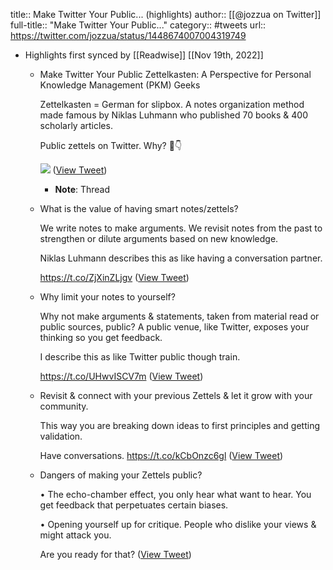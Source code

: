 title:: Make Twitter Your Public... (highlights)
author:: [[@jozzua on Twitter]]
full-title:: "Make Twitter Your Public..."
category:: #tweets
url:: https://twitter.com/jozzua/status/1448674007004319749

- Highlights first synced by [[Readwise]] [[Nov 19th, 2022]]
	- Make Twitter Your Public Zettelkasten: A Perspective for Personal Knowledge Management (PKM) Geeks
	  
	  Zettelkasten = German for slipbox. A notes organization method made famous by Niklas Luhmann who published 70 books & 400 scholarly articles.
	  
	  Public zettels on Twitter. Why? 🧵👇 
	  
	  ![](https://pbs.twimg.com/media/FBq5VSaVkAAm08W.jpg) ([View Tweet](https://twitter.com/jozzua/status/1448674007004319749))
		- **Note**: Thread
	- What is the value of having smart notes/zettels?
	  
	  We write notes to make arguments. We revisit notes from the past to strengthen or dilute arguments based on new knowledge.
	  
	  Niklas Luhmann describes this as like having a conversation partner.
	  
	  https://t.co/ZjXinZLjgv ([View Tweet](https://twitter.com/jozzua/status/1448674008505851908))
	- Why limit your notes to yourself? 
	  
	  Why not make arguments & statements, taken from material read or public sources, public? A public venue, like Twitter, exposes your thinking so you get feedback.
	  
	  I describe this as like Twitter public though train.
	  
	  https://t.co/UHwvISCV7m ([View Tweet](https://twitter.com/jozzua/status/1448674009869025280))
	- Revisit & connect with your previous Zettels & let it grow with your community.
	  
	  This way you are breaking down ideas to first principles and getting validation.
	  
	  Have conversations. https://t.co/kCbOnzc6gl ([View Tweet](https://twitter.com/jozzua/status/1448674011253075978))
	- Dangers of making your Zettels public?
	  
	  • The echo-chamber effect, you only hear what want to hear. You get feedback that perpetuates certain biases.
	  
	  • Opening yourself up for critique. People who dislike your views &  might attack you.
	  
	  Are you ready for that? ([View Tweet](https://twitter.com/jozzua/status/1448674012687581188))
